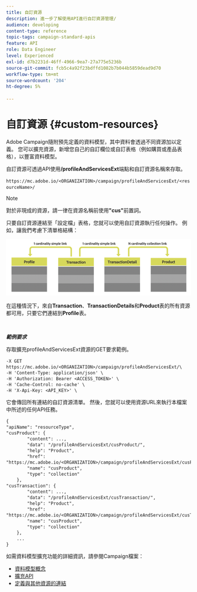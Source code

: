 ```yaml
---
title: 自訂資源
description: 進一步了解使用API進行自訂資源管理/
audience: developing
content-type: reference
topic-tags: campaign-standard-apis
feature: API
role: Data Engineer
level: Experienced
exl-id: d7b2231d-46ff-4966-9ea7-27a775e5236b
source-git-commit: fcb5c4a92f23bdffd1082b7b044b5859dead9d70
workflow-type: tm+mt
source-wordcount: '204'
ht-degree: 5%

---
```


# 自訂資源 {#custom-resources}

Adobe Campaign隨附預先定義的資料模型，其中資料會透過不同資源加以定義。 您可以擴充資源，新增您自己的自訂欄位或自訂表格（例如購買或產品表格），以豐富資料模型。

自訂資源可透過API使用&#x200B;**/profileAndServicesExt**&#x200B;端點和自訂資源名稱來存取。

`https://mc.adobe.io/<ORGANIZATION>/campaign/profileAndServicesExt/<resourceName>/`

>[!NOTE]
>
>對於非現成的資源，請一律在資源名稱前使用<b>&quot;cus&quot;</b>前置詞。

只要自訂資源連結至「設定檔」表格，您就可以使用自訂資源執行任何操作。 例如，讓我們考慮下清單格結構：

![替代文字](assets/cusresources.png)

在這種情況下，來自&#x200B;**Transaction**、**TransactionDetails**&#x200B;和&#x200B;**Product**&#x200B;表的所有資源都可用，只要它們連結到&#x200B;**Profile**&#x200B;表。

<br/>

***範例要求***

存取擴充profileAndServicesExt資源的GET要求範例。

```
-X GET https://mc.adobe.io/<ORGANIZATION>/campaign/profileAndServicesExt/\
-H 'Content-Type: application/json' \
-H 'Authorization: Bearer <ACCESS_TOKEN>' \
-H 'Cache-Control: no-cache' \
-H 'X-Api-Key: <API_KEY>' \
```

它會傳回所有連結的自訂資源清單。 然後，您就可以使用資源URL來執行本檔案中所述的任何API任務。

```
{
"apiName": "resourceType",
"cusProduct": {
        "content": ...,
        "data": "/profileAndServicesExt/cusProduct/",
        "help": "Product",
        "href": "https://mc.adobe.io/<ORGANIZATION>/campaign/profileAndServicesExt/cusProduct/metadata",
        "name": "cusProduct",
        "type": "collection"
    },
"cusTransaction": {
        "content": ...,
        "data": "/profileAndServicesExt/cusTransaction/",
        "help": "Product",
        "href": "https://mc.adobe.io/<ORGANIZATION>/campaign/profileAndServicesExt/cusTransaction/metadata",
        "name": "cusProduct",
        "type": "collection"
    },
    ...
}
```

如需資料模型擴充功能的詳細資訊，請參閱Campaign檔案：

* [資料模型概念](../../developing/using/data-model-concepts.md)
* [擴充API](../../developing/using/about-extending-the-api.md)
* [定義與其他資源的連結](https://helpx.adobe.com/campaign/standard/developing/using/configuring-the-resource-s-data-structure.html#defining-links-with-other-resources)
